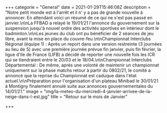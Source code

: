 +++
categorie = "General"
date = 2021-01-29T15:46:08Z
description = "Notre petit monde est à l'arrêt et il n' y a pas de grande nouvelle à annoncer. En attendant voici un résumé de ce qui ne s'est pas passé en janvier.\n\nLa FFBAD a relayé le 19/01/21 l'annonce du gouvernement sur la suspension jusqu'à nouvel ordre des activités sportives en intérieur dont le badminton.\n\nLes jeunes du club ont pu bénéficier de 2 séances de jeu libre, avant la mise en place du couvre-feu.\n\nChampionnat Interclubs Régional (équipe 1) : Après un report dans une version restreinte (3 journées au lieu de 5) avec une première journée prévue fin janvier, puis fin février, la ligue d'Ile de France (LIFB) a décidé de reporter une nouvelle fois les ICR qui se tiendraient entre le 20/03 et le 18/04.\n\nChampionnat Interclubs Départemental : De même, après une volonté de maintenir un championnat uniquement sur la phase matchs retour à partir du 0802/21, le comité a annoncé que la reprise du Championnat est caduque dans l'état actuel.\n\nPréparation pour l'organisation d'un plateau Minibad le 30/01/21 à Montigny finalement annulé suite aux annonces gouvernementales du 14/01/21."
image = "img/la-meteo-du-mercredi-4-janvier-arrivee-de-la-neige-dans-l-est.jpg"
title = "Retour sur le mois de Janvier"

+++
